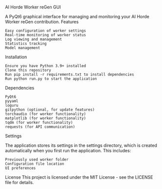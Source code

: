 AI Horde Worker reGen GUI

A PyQt6 graphical interface for managing and monitoring your AI Horde Worker reGen contribution.
Features

    Easy configuration of worker settings
    Real-time monitoring of worker status
    Log viewing and management
    Statistics tracking
    Model management

Installation

    Ensure you have Python 3.9+ installed
    Clone this repository
    Run pip install -r requirements.txt to install dependencies
    Run python run.py to start the application

Dependencies

    PyQt6
    pyyaml
    loguru
    gitpython (optional, for update features)
    torchaudio (for worker functionality)
    matplotlib (for worker functionality)
    tqdm (for worker functionality)
    requests (for API communication)

Settings

The application stores its settings in the settings directory, which is created automatically when you first run the application. This includes:

    Previously used worker folder
    Configuration file location
    UI preferences

License
This project is licensed under the MIT License - see the LICENSE file for details.
